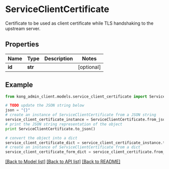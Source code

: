 # ServiceClientCertificate

Certificate to be used as client certificate while TLS handshaking to the upstream server.

## Properties

Name | Type | Description | Notes
------------ | ------------- | ------------- | -------------
**id** | **str** |  | [optional] 

## Example

```python
from kong_admin_client.models.service_client_certificate import ServiceClientCertificate

# TODO update the JSON string below
json = "{}"
# create an instance of ServiceClientCertificate from a JSON string
service_client_certificate_instance = ServiceClientCertificate.from_json(json)
# print the JSON string representation of the object
print ServiceClientCertificate.to_json()

# convert the object into a dict
service_client_certificate_dict = service_client_certificate_instance.to_dict()
# create an instance of ServiceClientCertificate from a dict
service_client_certificate_form_dict = service_client_certificate.from_dict(service_client_certificate_dict)
```
[[Back to Model list]](../README.md#documentation-for-models) [[Back to API list]](../README.md#documentation-for-api-endpoints) [[Back to README]](../README.md)


